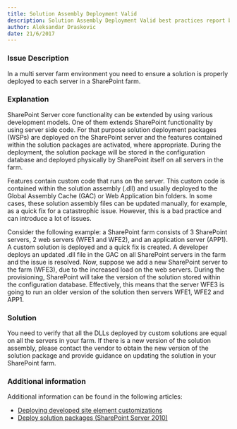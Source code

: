 ```yaml
---
title: Solution Assembly Deployment Valid
description: Solution Assembly Deployment Valid best practices report by SPDocKit checks if the solution is properly deployed to each server in a SharePoint farm.
author: Aleksandar Draskovic 
date: 21/6/2017
---
```

### Issue Description
In a multi server farm environment you need to ensure a solution is properly deployed to each server in a SharePoint farm.
### Explanation
SharePoint Server core functionality can be extended by using various development models. One of them extends SharePoint functionality by using server side code. For that purpose solution deployment packages (WSPs) are deployed on the SharePoint server and the features contained within the solution packages are activated, where appropriate. During the deployment, the solution package will be stored in the configuration database and deployed physically by SharePoint itself on all servers in the farm.

Features contain custom code that runs on the server. This custom code is contained within the solution assembly (.dll) and usually deployed to the Global Assembly Cache (GAC) or Web Application bin folders. In some cases, these solution assembly files can be updated manually, for example, as a quick fix for a catastrophic issue. However, this is a bad practice and can introduce a lot of issues.

Consider the following example: a SharePoint farm consists of 3 SharePoint servers, 2 web servers (WFE1 and WFE2), and an application server (APP1). A custom solution is deployed and a quick fix is created. A developer deploys an updated .dll file in the GAC on all SharePoint servers in the farm and the issue is resolved. Now, suppose we add a new SharePoint server to the farm (WFE3), due to the increased load on the web servers. During the provisioning, SharePoint will take the version of the solution stored within the configuration database. Effectively, this means that the server WFE3 is going to run an older version of the solution then servers WFE1, WFE2 and APP1.
### Solution
You need to verify that all the DLLs deployed by custom solutions are equal on all the servers in your farm. If there is a new version of the solution assembly, please contact the vendor to obtain the new version of the solution package and provide guidance on updating the solution in your SharePoint farm.
### Additional information 
Additional information can be found in the following articles:
* [Deploying developed site element customizations](https://technet.microsoft.com/en-us/library/cc262995(v=office.12).aspx)
* [Deploy solution packages (SharePoint Server 2010)](https://technet.microsoft.com/en-us/library/cc262995(v=office.14).aspx)